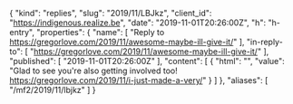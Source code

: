 {
  "kind": "replies",
  "slug": "2019/11/LBJkz",
  "client_id": "https://indigenous.realize.be",
  "date": "2019-11-01T20:26:00Z",
  "h": "h-entry",
  "properties": {
    "name": [
      "Reply to https://gregorlove.com/2019/11/awesome-maybe-ill-give-it/"
    ],
    "in-reply-to": [
      "https://gregorlove.com/2019/11/awesome-maybe-ill-give-it/"
    ],
    "published": [
      "2019-11-01T20:26:00Z"
    ],
    "content": [
      {
        "html": "",
        "value": "Glad to see you're also getting involved too! https://gregorlove.com/2019/11/i-just-made-a-very/"
      }
    ]
  },
  "aliases": [
    "/mf2/2019/11/lbjkz"
  ]
}
